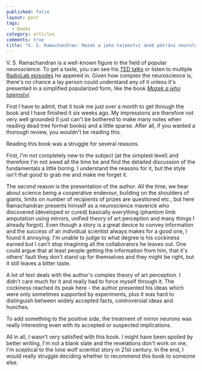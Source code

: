 ```yaml
---
published: false
layout: post
tags: 
  - books
category: articles
comments: true
title: "V. S. Ramachandran: Mozek a jeho tajemství aneb pátrání neurologů po tom, co nás činí lidmi"
---
```


V. S. Ramachandran is a well-known figure in the field of popular neuroscience. To get a taste, you can see his [TED talks](http://www.ted.com/speakers/vilayanur_ramachandran) or listen to multiple [RadioLab episodes](http://www.radiolab.org/people/vs-ramachandran/) he appered in. Given how complex the neuroscience is, there's no chance a lay person could understand any of it unless it's presented in a simplified popularized form, like the book *[Mozek a jeho tajemství](https://www.goodreads.com/book/show/24951550-mozek-a-jeho-tajemstv-aneb-p-tr-n-neurolog-po-tom-co-n-s-in-lidmi)*.

First I have to admit, that it took me just over a month to get through the book and I have finished it six weeks ago. My impressions are therefore not very well grounded (I just can't be bothered to make many notes when reading dead tree format books) and a little sparse. After all, if you wanted a thorough review, you wouldn't be reading this.

Reading this book was a struggle for several reasons.

First, I'm not completely new to the subject (at the simplest level) and therefore I'm not awed all the time be and find the detailed discussion of the fundamentals a little boring. I understand the reasons for it, but the style isn't that good to grab me and make me forget it.

The second reason is the presentation of the author. All the time, we hear about science being a cooperative endevour, building on the shoulders of giants, limits on number of recipients of prizes are questioned etc., but here Ramachandran presents himself as a neuroscience maverick who discovered (developed or cured) basically everything (phantom limb amputation using mirrors, unified theory of art perception and many things I already forgot). Even though a story is a great device to convey information and the success of an individual scientist always makes for a good one, I found it annoying. I'm unable to judge to what degree is his cockiness earned but I can't stop imagining all the collaborators he leaves out. One could argue that at least people getting the information from him, that it's others' fault they don't stand up for themselves and they might be right, but it still leaves a bitter taste.

A lot of text deals with the author's complex theory of art perception. I didn't care much for it and really had to force myself through it. The cockiness reached its peak here - the author presented his ideas which were only sometimes supported by experiments, plus it was hard to distinguish between widely accepted facts, controversial ideas and hunches.

To add something to the positive side, the treatment of mirror neurons was really interesting even with its accepted or suspected implications.

All in all, I wasn't very satisfied with this book. I might have been spoiled by better writing, I'm not a blank slate and the revelations don't work on me, I'm sceptical to the lone wolf scientist story in 21st century. In the end, I would really struggle deciding whether to recommend this book to someone else.